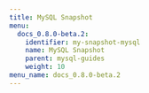 ```yaml
---
title: MySQL Snapshot
menu:
  docs_0.8.0-beta.2:
    identifier: my-snapshot-mysql
    name: MySQL Snapshot
    parent: mysql-guides
    weight: 10
menu_name: docs_0.8.0-beta.2
---
```

